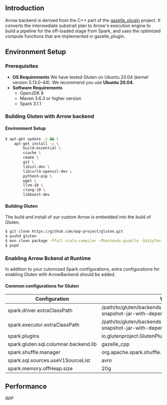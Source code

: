 ## Introduction

Arrow backend is derived from the C++ part of
the [gazelle_plugin](https://github.com/oap-project/gazelle_plugin) project. It converts the
intermediate substrait plan to Arrow's execution engine to build a pipeline for the off-loaded stage
from Spark, and uses the optimized compute functions that are implemented in gazelle_plugin.

## Environment Setup

### Prerequisites

- **OS Requirements**
  We have tested Gluten on Ubuntu 20.04 (kernel version 5.13.0-44). We recommend you use **Ubuntu
  20.04**.
- **Software Requirements**
    - OpenJDK 8
    - Maven 3.6.3 or higher version
    - Spark 3.1.1

### Building Gluten with Arrow backend

#### Environment Setup

```bash
$ apt-get update -y && \
    apt-get install -y \
        build-essential \
        ccache \
        cmake \
        git \
        libssl-dev \
        libcurl4-openssl-dev \
        python3-pip \
        wget \
        llvm-10 \
        clang-10 \
        libboost-dev
```

#### Building Gluten

The build and install of our custom Arrow is embedded into the build of Gluten.

```bash
$ git clone https://github.com/oap-project/gluten.git
$ pushd gluten
$ mvn clean package -Pfull-scala-compiler -Pbackends-gazelle -DskipTests -Dcheckstyle.skip -Dbuild_cpp=ON -Dbuild_arrow=ON -Dbuild_protobuf=ON -Dbuild_jemalloc=ON -Dbuild_gazelle_cpp=ON
$ popd
```

### Enabling Arrow Bckend at Runtime

In addition to your cutomized Spark configurations, extra configurations for enabling Gluten with
ArrowBackend should be added.

#### Common configurations for Gluten

| Configuration | Value | Comment |
| --- | --- | --- |
| spark.driver.extraClassPath | /path/to/gluten/backends-velox/target/gluten-1.0.0-snapshot-jar-with-dependencies.jar |  |
| spark.executor.extraClassPath | /path/to/gluten/backends-velox/target/gluten-1.0.0-snapshot-jar-with-dependencies.jar |  |
| spark.plugins | io.glutenproject.GlutenPlugin |  |
| spark.gluten.sql.columnar.backend.lib | gazelle_cpp |  |
| spark.shuffle.manager | org.apache.spark.shuffle.sort.ColumnarShuffleManager |  |
| spark.sql.sources.useV1SourceList | avro |  |
| spark.memory.offHeap.size | 20g |  |

## Performance

_WIP_
